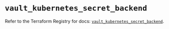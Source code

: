 # `vault_kubernetes_secret_backend`

Refer to the Terraform Registry for docs: [`vault_kubernetes_secret_backend`](https://registry.terraform.io/providers/hashicorp/vault/5.1.0/docs/resources/kubernetes_secret_backend).
